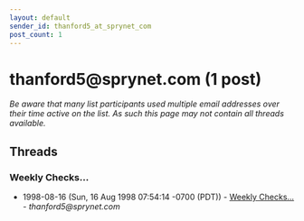 ```yaml
---
layout: default
sender_id: thanford5_at_sprynet_com
post_count: 1
---
```


# thanford5<span>@</span>sprynet.com (1 post)

_Be aware that many list participants used multiple email addresses over their time active on the list. As such this page may not contain all threads available._

## Threads

### Weekly Checks...
+ 1998-08-16 (Sun, 16 Aug 1998 07:54:14 -0700 (PDT)) - [Weekly Checks...](/archive/1998/08/2cd2baebf60b967659a44cdff8402f831f079c93871031b88cbedcf236c6fd91) - _thanford5@sprynet.com_

